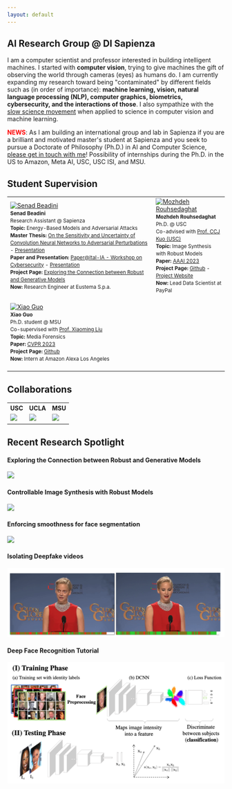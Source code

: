 ```yaml
---
layout: default
---
```


## AI Research Group @ DI Sapienza <a name="research"></a>
I am a computer scientist and professor interested in building intelligent machines. I started with **computer vision**, trying to give machines the gift of observing the world through cameras (eyes) as humans do. I am currently expanding my research toward being "contaminated" by different fields such as (in order of importance): **machine learning, vision, natural language processing (NLP), computer graphics, biometrics, cybersecurity, and the interactions of those**. I also sympathize with the [slow science movement](http://slow-science.org) when applied to science in computer vision and machine learning.

**<span style="color:red;">NEWS</span>**: As I am building an international group and lab in Sapienza if you are a brilliant and motivated master's student at Sapienza and you seek to pursue a Doctorate of Philosophy (Ph.D.) in AI and Computer Science, [please get in touch with me](workwithme.md)! Possibility of internships during the Ph.D. in the US to Amazon, Meta AI, USC, USC ISI, and MSU.


## Student Supervision

<table>
  <tr>
    <td><a href="https://www.linkedin.com/in/senadbeadini/" class="circle">
	<img height="128" width="128" src="https://senad96.github.io/assets/img/pic1.jpeg" alt="Senad Beadini"></a>
	<span style="white-space: pre-line">
		<small><b>Senad Beadini</b>
		Research Assistant @ Sapienza
		<b>Topic:</b> Energy-Based Models and Adversarial Attacks
		<b>Master Thesis:</b> <a href="https://github.com/senad96/TransformRobustness/blob/main/Master_Thesis_.pdf">On the Sensitivity and Uncertainty of Convolution Neural Networks to Adversarial Perturbations</a> - <a href="https://github.com/senad96/TransformRobustness/blob/main/presentation_master_thesis.pdf">Presentation</a>
		<b>Paper and Presentation:</b> <a href="https://arxiv.org/pdf/2304.04033.pdf">Paper@Ital-IA - Workshop on Cybersecurity</a> - <a href="https://www.ital-ia2023.it/submission/73/presentation">Presentation</a>
		<b>Project Page:</b> <a href="https://github.com/senad96/Robust-Generative">Exploring the Connection between Robust and Generative Models</a>
		<b>Now:</b> Research Engineer at Eustema S.p.a.
		</small>
	</span></td>
    <td><a href="https://www.linkedin.com/in/mozhdeh-rouhsedaghat/" class="circle">
	<img height="128" width="128" src="https://scholar.googleusercontent.com/citations?view_op=medium_photo&user=aOXyE-MAAAAJ&citpid=13" alt="Mozhdeh Rouhsedaghat"></a>
	<span style="white-space: pre-line">
		<small><b>Mozhdeh Rouhsedaghat</b>
		Ph.D. @ USC
		Co-advised with <a href='https://mcl.usc.edu/people/cckuo/'>Prof. CCJ Kuo (USC)</a>
		<b>Topic:</b> Image Synthesis with Robust Models
		<b>Paper:</b> <a href="https://arxiv.org/pdf/2209.11549">AAAI 2023</a>
		<b>Project Page:</b> <a href="https://github.com/mozhdehrouhsedaghat/magic">Github</a> - <a href="https://mozhdehrouhsedaghat.github.io/magic.html">Project Website</a>
		<b>Now:</b> Lead Data Scientist at PayPal
		</small>
	</span></td>
  </tr>
  <tr>
    <td><a href="https://www.linkedin.com/in/mozhdeh-rouhsedaghat/" class="circle">
	<img height="128" width="128" src="https://secure.gravatar.com/avatar/1702159a636f2d0d50f308d79bd3a89b?s=800&d=identicon" alt="Xiao Guo"></a>
	<span style="white-space: pre-line">
		<small><b>Xiao Guo</b>
		Ph.D. student @ MSU
		Co-supervised with <a href="https://www.cse.msu.edu/~liuxm/index2.html">Prof. Xiaoming Liu</a>
		<b>Topic:</b> Media Forensics
		<b>Paper:</b> <a href="https://openaccess.thecvf.com/content/CVPR2023/papers/Guo_Hierarchical_Fine-Grained_Image_Forgery_Detection_and_Localization_CVPR_2023_paper.pdf">CVPR 2023</a>
		<b>Project Page:</b> <a href="https://github.com/CHELSEA234/HiFi_IFDL">Github</a>
		<b>Now:</b> Intern at Amazon Alexa Los Angeles
		</small>
	</span></td>
  </tr>
</table>


## Collaborations


<table>
    <tr>
      <th>USC</th>
      <th>UCLA</th>
      <th>MSU</th>
    </tr>
    <tr>
      <td><img width="120%" src='https://media.defense.gov/2020/Apr/28/2002289893/-1/-1/0/200428-N-NO090-1004.PNG'/></td>
      <td><img width="75%" src='https://upload.wikimedia.org/wikipedia/commons/thumb/0/0d/The_University_of_California_UCLA.svg/800px-The_University_of_California_UCLA.svg.png' /></td>
      <td><img width="120%" src='https://upload.wikimedia.org/wikipedia/en/thumb/5/53/Michigan_State_University_seal.svg/640px-Michigan_State_University_seal.svg.png'/></td>
    </tr>
</table>




## Recent Research Spotlight
#### Exploring the Connection between Robust and Generative Models
<a href="projects/Robust_generative"><img src="https://senad96.github.io/assets/img/inversion_c.png"></a>
#### Controllable Image Synthesis with Robust Models
<a href="projects/magic"><img src="https://mozhdehrouhsedaghat.github.io/static/images/header.png"></a>
#### Enforcing smoothness for face segmentation
<a href="projects/structure_via_consensus"><img src="https://iacopomasi.github.io/projects/structure_via_consensus/imgs/teaser.png"></a>
#### Isolating Deepfake videos
<a href="projects/dfd"><img src="projects/dfd/images/logo.png"></a>
#### Deep Face Recognition Tutorial
<a href="projects/deep_face_recognition"><img src="https://github.com/isi-vista/deep-face-recognition-tutorial/blob/master/face_rec.png?raw=true"> </a>
